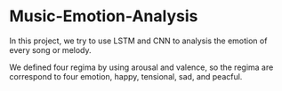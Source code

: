 # Music-Emotion-Analysis
 
In this project, we try to use LSTM and CNN to analysis the emotion of every song or melody.

We defined four regima by using arousal and valence, so the regima are correspond to four emotion, happy, tensional, sad, and peacful.
